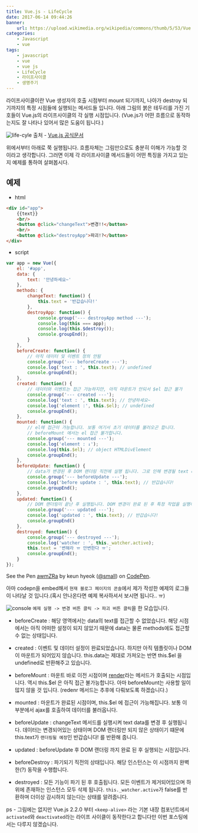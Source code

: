 ```yaml
---
title: Vue.js - LifeCycle
date: 2017-06-14 09:44:26
banner:
    url: https://upload.wikimedia.org/wikipedia/commons/thumb/5/53/Vue.js_Logo.svg/480px-Vue.js_Logo.svg.png?uselang=ko
categories:
    - Javascript
    - vue
tags:
    - javascript
    - vue
    - vue js
    - LifeCycle
    - 라이프사이클
    - 생명주기
---
```

[link1]: https://vuejs.org/
[link2]: https://kr.vuejs.org/v2/guide/render-function.html

라이프사이클이란 Vue 생성자의 호출 시점부터 mount 되기까지, 나아가 destroy 되기까지의 특정 시점들에 실행되는 메서드들 입니다. 아래 그림의 붉은 테두리를 가진 기호들이 Vue.js의 라이프사이클의 각 실행 시점입니다. (Vue.js가 어떤 흐름으로 동작하는지도 잘 나타나 있어서 많은 도움이 됩니다.)

![life-cyle](https://user-images.githubusercontent.com/14171723/27110978-f53bed4c-50e7-11e7-97b0-266c2244487c.png)
출처 - [Vue.js 공식문서][link1]

위에서부터 아래로 쭉 실행됩니다. 흐름자체는 그림만으로도 충분히 이해가 가능할 것 이라고 생각합니다. 그러면 이제 각 라이프사이클 메서드들이 어떤 특징을 가지고 있는지 예제를 통하여 살펴봅시다.

## 예제
- html

```html
<div id="app">
    {{text}}
    <br/>
    <button @click="changeText">변경!!</button>
    <br/>
    <button @click="destroyApp">파괴!?</button>
</div>
```

- script

```javascript
var app = new Vue({
    el: '#app',
    data: {
        text: '안녕하세요~'
    },
    methods: {
        changeText: function() {
            this.text = '반갑습니다!'
        },
        destroyApp: function() {
            console.group('--- destroyApp method ---');
            console.log(this === app);
            console.log(this.$destroy());
            console.groupEnd();
        }
    },
    beforeCreate: function() {
        // 아직 데이터 및 이벤트 정의 안됨
        console.group('--- beforeCreate ---');
        console.log('text : ', this.text); // undefined
        console.groupEnd();
    },
    created: function() {
        // 데이터와 이벤트는 접근 가능하지만, 아직 마운트가 안되서 $el 접근 불가
        console.group('--- created ---');
        console.log('text : ', this.text); // 안녕하세요~
        console.log('element :', this.$el); // undefined
        console.groupEnd();
    },
    mounted: function() {
        // el에 접근이 가능합니다. 보통 여기서 초기 데이터를 불러오곤 합니다.
        // beforeMount 에서는 el 접근 불가합니다.
        console.group('--- mounted ---');
        console.log('element : ↓');
        console.log(this.$el); // object HTMLDivElement
        console.groupEnd();
    },
    beforeUpdate: function() {
        // data가 변경된 후 DOM 랜더링 직전에 실행 됩니다. 그로 인해 변경될 text data를 가지고 있는 것 입니다.
        console.group('--- beforeUpdate ---');
        console.log('before update : ', this.text); // 반갑습니다!
        console.groupEnd();
    },
    updated: function() {
        // DOM 랜더링이 끝난 후 실행됩니다. DOM 변경이 완료 된 후 특정 작업을 실행해야할 경우 이곳에..
        console.group('--- updated ---');
        console.log('updated : ', this.text); // 반갑습니다!
        console.groupEnd()
    },
    destroyed: function() {
        console.group('--- destroyed ---');
        console.log('watcher : ', this._watcher.active);
        this.text = '변해라 ㅠ 안변한다 ㅠ';
        console.groupEnd();
    }
});
```
<p data-height="300" data-theme-id="11131" data-slug-hash="awmZRa" data-default-tab="result" data-user="small" data-embed-version="2" data-pen-title="awmZRa" class="codepen">See the Pen <a href="https://codepen.io/small/pen/awmZRa/">awmZRa</a> by keun hyeok (<a href="https://codepen.io/small">@small</a>) on <a href="https://codepen.io">CodePen</a>.</p>
<script async src="https://production-assets.codepen.io/assets/embed/ei.js"></script>

아마 codepn을 embed해서 `현재 블로그 페이지의 콘솔`에서 제가 작성한 예제의 로그들이 나타날 것 입니다.(혹시 안나온다면 예제 복사하셔서 보시면 됩니다.. ㅠ)

![console](https://user-images.githubusercontent.com/14171723/27120796-e4b3309c-511f-11e7-9e63-49a6c96cc2b3.png)
`예제 실행 -> 변경 버튼 클릭 -> 파괴 버튼 클릭`을 한 모습입니다.
- beforeCreate : 해당 영역에서는 data의 text를 접근할 수 없었습니다. 해당 시점에서는 아직 어떠한 설정이 되지 않았기 때문에 data는 물론 methods에도 접근할 수 없는 상태입니다.

- created : 이벤트 및 데이터 설정이 완료되었습니다. 하지만 아직 템플릿이나 DOM이 마운트가 되어있지 않습니다. this.data는 제대로 가져오는 반면 this.$el 을 undefined로 반환해주고 있습니다.

- beforeMount : 마운트 바로 이전 시점이며 [render][link2]라는 메서드가 호출되는 시점입니다. 역시 this.$el 은 아직 접근 불가능합니다. 아마 beforeMount는 사용할 일이 많지 않을 것 입니다. (redenr 메서드는 추후에 다뤄보도록 하겠습니다.)

- mounted : 마운트가 완료된 시점이며, this.$el 에 접근이 가능해집니다. 보통 이 부분에서 ajax를 호출하여 데이터를 불러옵니다.

- beforeUpdate : changeText 메서드를 실행시켜 text data를 변경 후 실행됩니다. 데이터는 변경되어있는 상태이며 DOM 랜더링만 되지 않은 상태이기 떄문에 this.text가 `랜더링될 예정`인 반갑습니다! 를 반환해 줍니다.

- updated : beforeUpdate 후 DOM 랜더링 까지 완료 된 후 실행되는 시점입니다.

- beforeDestroy : 파기되기 직전의 상태입니다. 해당 인스턴스는 이 시점까지 완벽한(?) 동작을 수행합니다.

- destroyed : 모든 기능이 파기 된 후 호출됩니다. 모든 이벤트가 제거되어있으며 하위에 존재하는 인스턴스 모두 삭제 됩니다. `this._watcher.active`가 false를 반환하며 더이상 감시하지 않는다는 상태를 알려줍니다.

ps - 그림에는 없지만 Vue.js 2.2.0 부터 `<keep-alive>` 라는 기본 내장 컴포넌트에서 `activated`와 `deactivated`라는 라이프 사이클이 동작한다고 합니다만 이번 포스팅에서는 다루지 않겠습니다.
